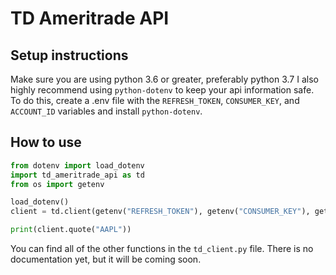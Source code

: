 # TD Ameritrade API

## Setup instructions
Make sure you are using python 3.6 or greater, preferably python 3.7
I also highly recommend using `python-dotenv` to keep your api information safe.
To do this, create a .env file with the `REFRESH_TOKEN`, `CONSUMER_KEY`, and `ACCOUNT_ID` variables and install `python-dotenv`.

## How to use
```Python
from dotenv import load_dotenv
import td_ameritrade_api as td
from os import getenv

load_dotenv()
client = td.client(getenv("REFRESH_TOKEN"), getenv("CONSUMER_KEY"), getenv("ACCOUNT_ID"))

print(client.quote("AAPL"))
```
You can find all of the other functions in the `td_client.py` file.
There is no documentation yet, but it will be coming soon.
